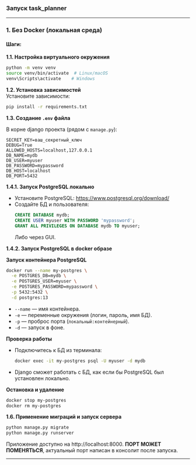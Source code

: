 ### Запуск task_planner

---

### **1. Без Docker (локальная среда)**

#### Шаги:

**1.1. Настройка виртуального окружения**

```bash
python -m venv venv
source venv/bin/activate  # Linux/macOS
venv\Scripts\activate    # Windows
```

**1.2. Установка зависимостей**  
Установите зависимости:

```bash
pip install -r requirements.txt
```

**1.3. Создание `.env` файла**  

В корне django проекта (рядом с `manage.py`):
```env
SECRET_KEY=ваш_секретный_ключ
DEBUG=True
ALLOWED_HOSTS=localhost,127.0.0.1
DB_NAME=mydb
DB_USER=myuser
DB_PASSWORD=mypassword
DB_HOST=localhost
DB_PORT=5432
```


**1.4.1. Запуск PostgreSQL локально**

- Установите PostgreSQL: https://www.postgresql.org/download/
- Создайте БД и пользователя:
  ```sql
  CREATE DATABASE mydb;
  CREATE USER myuser WITH PASSWORD 'mypassword';
  GRANT ALL PRIVILEGES ON DATABASE mydb TO myuser;
  ```
  Либо через GUI.

**1.4.2. Запуск PostgreSQL в docker образе**

**Запуск контейнера PostgreSQL**  

```bash
docker run --name my-postgres \
  -e POSTGRES_DB=mydb \
  -e POSTGRES_USER=myuser \
  -e POSTGRES_PASSWORD=mypassword \
  -p 5432:5432 \
  -d postgres:13
```  

- `--name` — имя контейнера.  
- `-e` — переменные окружения (логин, пароль, имя БД).  
- `-p` — проброс порта (`локальный:контейнерный`).  
- `-d` — запуск в фоне.  


**Проверка работы**  
- Подключитесь к БД из терминала:  
  ```bash
  docker exec -it my-postgres psql -U myuser -d mydb
  ```  
- Django сможет работать с БД, как если бы PostgreSQL был установлен локально.  

**Остановка и удаление**  
```bash
docker stop my-postgres
docker rm my-postgres
```  


**1.6. Применение миграций и запуск сервера**

```bash
python manage.py migrate
python manage.py runserver
```

Приложение доступно на http://localhost:8000.
**ПОРТ МОЖЕТ ПОМЕНЯТЬСЯ**, актуальный порт написан в консолит после запуска.

---
